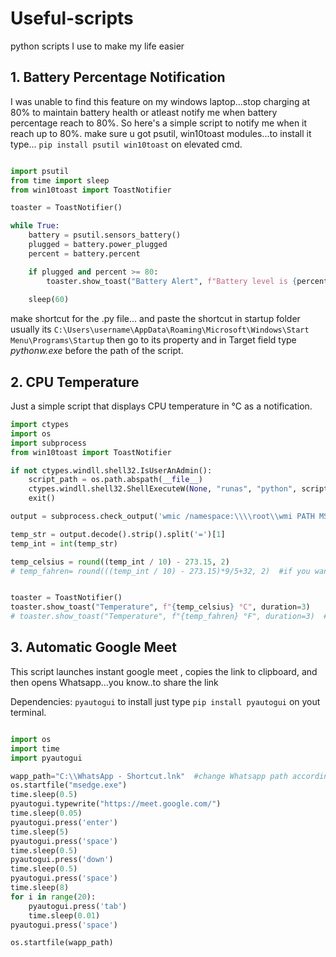 # Useful-scripts
python scripts I use to make my life easier

## 1. Battery Percentage Notification 
I was unable to find this feature on my windows laptop...stop charging at 80% to maintain battery health or atleast notify me when battery percentage reach to 80%. So here's a simple script to notify me when it reach up to 80%.
make sure u got psutil, win10toast modules...to install it type... ```pip install psutil win10toast``` on elevated cmd.

```python

import psutil
from time import sleep
from win10toast import ToastNotifier

toaster = ToastNotifier()

while True:
    battery = psutil.sensors_battery()
    plugged = battery.power_plugged
    percent = battery.percent

    if plugged and percent >= 80:
        toaster.show_toast("Battery Alert", f"Battery level is {percent}%", duration=10)
        
    sleep(60)
```
make shortcut for the .py file... and paste the shortcut in startup folder usually its                                   ```C:\Users\username\AppData\Roaming\Microsoft\Windows\Start Menu\Programs\Startup``` 
then go to its property and in Target field type *pythonw.exe* before the path of the script. 


## 2. CPU Temperature 
Just a simple script that displays CPU temperature in °C as a notification.

```python
import ctypes
import os
import subprocess
from win10toast import ToastNotifier

if not ctypes.windll.shell32.IsUserAnAdmin():
    script_path = os.path.abspath(__file__)
    ctypes.windll.shell32.ShellExecuteW(None, "runas", "python", script_path, None, 1)
    exit()

output = subprocess.check_output('wmic /namespace:\\\\root\\wmi PATH MSAcpi_ThermalZoneTemperature get CurrentTemperature /value | findstr /r "^CurrentTemperature="', shell=True)

temp_str = output.decode().strip().split('=')[1]
temp_int = int(temp_str)

temp_celsius = round((temp_int / 10) - 273.15, 2)
# temp_fahren= round(((temp_int / 10) - 273.15)*9/5+32, 2)  #if you wanna use °F uncomment this line and comment out the above line


toaster = ToastNotifier()
toaster.show_toast("Temperature", f"{temp_celsius} °C", duration=3) 
# toaster.show_toast("Temperature", f"{temp_fahren} °F", duration=3)  #if you wanna use °F uncomment this line and comment out the above line
```

## 3. Automatic Google Meet
This script launches instant google meet , copies the link to clipboard, and then opens Whatsapp...you know..to share the link

Dependencies: ```pyautogui``` to install just type ```pip install pyautogui``` on yout terminal.

```python

import os
import time
import pyautogui

wapp_path="C:\\WhatsApp - Shortcut.lnk"  #change Whatsapp path according to your system
os.startfile("msedge.exe")
time.sleep(0.5)
pyautogui.typewrite("https://meet.google.com/")
time.sleep(0.05)
pyautogui.press('enter')
time.sleep(5)
pyautogui.press('space')
time.sleep(0.5)
pyautogui.press('down')
time.sleep(0.5)
pyautogui.press('space')
time.sleep(8)
for i in range(20):
    pyautogui.press('tab')
    time.sleep(0.01)
pyautogui.press('space')

os.startfile(wapp_path)
```
